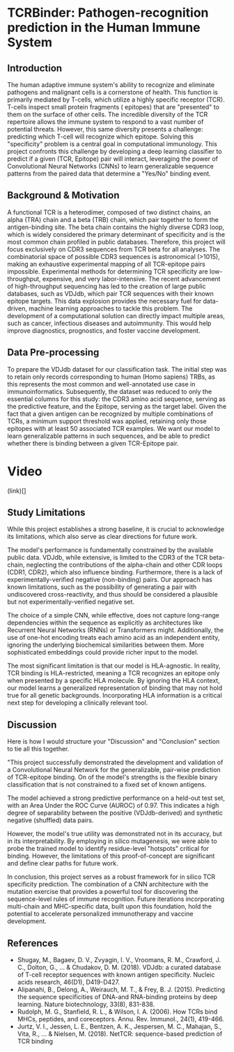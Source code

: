 # TCRBinder: Pathogen-recognition prediction in the Human Immune System

## Introduction
The human adaptive immune system's ability to recognize and eliminate pathogens and malignant cells is a cornerstone of health. This function is primarily mediated by T-cells, which utilize a highly specific receptor (TCR). T-cells inspect small protein fragments ( epitopes) that are "presented" to them on the surface of other cells. The incredible diversity of the TCR repertoire allows the immune system to respond to a vast number of potential threats. However, this same diversity presents a challenge: predicting which T-cell will recognize which epitope.
Solving this "specificity" problem is a central goal in computational immunology. This project confronts this challenge by developing a deep learning classifier to predict if a given (TCR, Epitope) pair will interact, leveraging the power of Convolutional Neural Networks (CNNs) to learn generalizable sequence patterns from the paired data that determine a "Yes/No" binding event.

## Background & Motivation
A functional TCR is a heterodimer, composed of two distinct chains, an alpha (TRA) chain and a beta (TRB) chain, which pair together to form the antigen-binding site. The beta chain contains the highly diverse CDR3 loop, which is widely considered the primary determinant of specificity and is the most common chain profiled in public databases. Therefore, this project will focus exclusively on CDR3 sequences from TCR beta for all analyses.
The combinatorial space of possible CDR3 sequences is astronomical (>1015), making an exhaustive experimental mapping of all TCR-epitope pairs impossible. Experimental methods for determining TCR specificity are low-throughput, expensive, and very labor-intensive. The recent advancement of high-throughput sequencing has led to the creation of large public databases, such as VDJdb, which pair TCR sequences with their known epitope targets. This data explosion provides the necessary fuel for data-driven, machine learning approaches to tackle this problem.
The development of a computational solution can directly impact multiple areas, such as cancer, infectious diseases and autoimmunity. This would help improve diagnostics, prognostics, and foster vaccine development.

## Data Pre-processing
To prepare the VDJdb dataset for our classification task. The initial step was to retain only records corresponding to human (Homo sapiens) TRBs, as this represents the most common and well-annotated use case in immunoinformatics. Subsequently, the dataset was reduced to only the essential columns for this study: the CDR3 amino acid sequence, serving as the predictive feature, and the Epitope, serving as the target label. Given the fact that a given antigen can be recognized by multiple combinations of TCRs, a minimum support threshold was applied, retaining only those epitopes with at least 50 associated TCR examples. We want our model to learn generalizable patterns in such sequences, and be able to predict whether there is binding between a given TCR-Epitope pair.

# Video

(link)[]

## Study Limitations

While this project establishes a strong baseline, it is crucial to acknowledge its limitations, which also serve as clear directions for future work.

The model's performance is fundamentally constrained by the available public data. VDJdb, while extensive, is limited to the CDR3 of the TCR beta-chain, neglecting the contributions of the alpha-chain and other CDR loops (CDR1, CDR2), which also influence binding. Furthermore, there is a lack of experimentally-verified negative (non-binding) pairs. Our approach has known limitations, such as the possibility of generating a pair with undiscovered cross-reactivity, and thus should be considered a plausible but not experimentally-verified negative set.

The choice of a simple CNN, while effective, does not capture long-range dependencies within the sequence as explicitly as architectures like Recurrent Neural Networks (RNNs) or Transformers might. Additionally, the use of one-hot encoding treats each amino acid as an independent entity, ignoring the underlying biochemical similarities between them. More sophisticated embeddings could provide richer input to the model.

The most significant limitation is that our model is HLA-agnostic. In reality, TCR binding is HLA-restricted, meaning a TCR recognizes an epitope only when presented by a specific HLA molecule. By ignoring the HLA context, our model learns a generalized representation of binding that may not hold true for all genetic backgrounds. Incorporating HLA information is a critical next step for developing a clinically relevant tool.

## Discussion
Here is how I would structure your "Discussion" and "Conclusion" section to tie all this together.

"This project successfully demonstrated the development and validation of a Convolutional Neural Network for the generalizable, pair-wise prediction of TCR-epitope binding. On of the model's strengths is the flexible binary classification that is not constrained to a fixed set of known antigens.

The model achieved a strong predictive performance on a held-out test set, with an Area Under the ROC Curve (AUROC) of 0.97. This indicates a high degree of separability between the positive (VDJdb-derived) and synthetic negative (shuffled) data pairs.

However, the model's true utility was demonstrated not in its accuracy, but in its interpretability. By employing in silico mutagenesis, we were able to probe the trained model to identify residue-level "hotspots" critical for binding. However, the limitations of this proof-of-concept are significant and define clear paths for future work. 

In conclusion, this project serves as a robust framework for in silico TCR specificity prediction. The combination of a CNN architecture with the mutation exercise that provides a powerful tool for discovering the sequence-level rules of immune recognition. Future iterations incorporating multi-chain and MHC-specific data, built upon this foundation, hold the potential to accelerate personalized immunotherapy and vaccine development.

## References
* Shugay, M., Bagaev, D. V., Zvyagin, I. V., Vroomans, R. M., Crawford, J. C., Dolton, G., ... & Chudakov, D. M. (2018). VDJdb: a curated database of T-cell receptor sequences with known antigen specificity. Nucleic acids research, 46(D1), D419-D427.
* Alipanahi, B., Delong, A., Weirauch, M. T., & Frey, B. J. (2015). Predicting the sequence specificities of DNA-and RNA-binding proteins by deep learning. Nature biotechnology, 33(8), 831-838.
* Rudolph, M. G., Stanfield, R. L., & Wilson, I. A. (2006). How TCRs bind MHCs, peptides, and coreceptors. Annu. Rev. Immunol., 24(1), 419-466.
* Jurtz, V. I., Jessen, L. E., Bentzen, A. K., Jespersen, M. C., Mahajan, S., Vita, R., ... & Nielsen, M. (2018). NetTCR: sequence-based prediction of TCR binding



